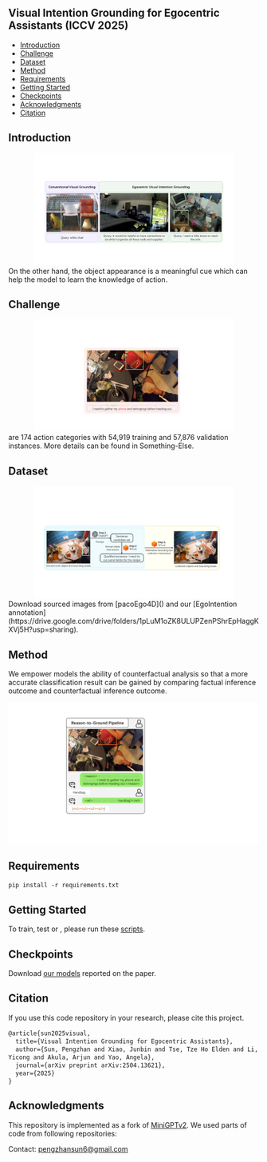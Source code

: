 
## Visual Intention Grounding for Egocentric Assistants (ICCV 2025)

- [Introduction](#introduction)
- [Challenge](#challenge)
- [Dataset](#dataset)
- [Method](#method)
- [Requirements](#requirements)
- [Getting Started](#getting-started)
- [Checkpoints](#checkpoints)
- [Acknowledgments](#acknowledgments)
- [Citation](#citation)


## Introduction

<div align=center><img width = '400' src ="https://github.com/pengzhansun/EgoIntention/blob/main/Figures/cr_teaser.pdf"/></div>
On the other hand, the object appearance is a meaningful cue which can help the model to learn the knowledge of action.

## Challenge

<div align=center><img width = '400' src ="https://github.com/pengzhansun/EgoIntention/blob/main/Figures/cr_challenge.pdf"/></div>
are 174 action categories with 54,919 training and 57,876 validation instances. More details can be found in Something-Else.

## Dataset

<div align=center><img width = '400' src ="https://github.com/pengzhansun/EgoIntention/blob/main/Figures/cr_collection.pdf"/></div>
Download sourced images from [pacoEgo4D]() and our [EgoIntention annotation](https://drive.google.com/drive/folders/1pLuM1oZK8ULUPZenPShrEpHaggKXVj5H?usp=sharing).

## Method
We empower models the ability of counterfactual analysis so that a more accurate classification result can be gained by comparing factual inference outcome and counterfactual inference outcome.

<div align=center><img width = '600' src ="https://github.com/pengzhansun/EgoIntention/blob/main/Figures/cr_method.pdf"/></div>



## Requirements
```
pip install -r requirements.txt
```

## Getting Started
To train, test or , please run these [scripts]().

## Checkpoints
Download [our models]() reported on the paper. 

## Citation
If you use this code repository in your research, please cite this project.

```
@article{sun2025visual,
  title={Visual Intention Grounding for Egocentric Assistants},
  author={Sun, Pengzhan and Xiao, Junbin and Tse, Tze Ho Elden and Li, Yicong and Akula, Arjun and Yao, Angela},
  journal={arXiv preprint arXiv:2504.13621},
  year={2025}
}
```


## Acknowledgments
This repository is implemented as a fork of [MiniGPTv2](https://github.com/joaanna/something_else). We used parts of code from following repositories:


Contact: pengzhansun6@gmail.com
